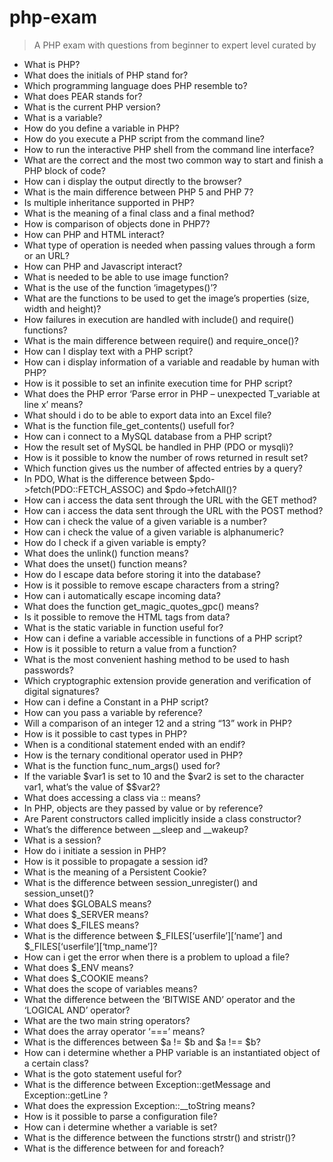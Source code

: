 


# php-exam
>A PHP exam with questions from beginner to expert level curated by 


* What is PHP?
* What does the initials of PHP stand for?
* Which programming language does PHP resemble to?
* What does PEAR stands for?
* What is the current PHP version?
* What is a variable?
* How do you define a variable in PHP?
* How do you execute a PHP script from the command line?
* How to run the interactive PHP shell from the command line interface?
* What are the correct and the most two common way to start and finish a PHP block of code?
* How can i display the output directly to the browser?
* What is the main difference between PHP 5 and PHP 7?
* Is multiple inheritance supported in PHP?
* What is the meaning of a final class and a final method?
* How is comparison of objects done in PHP7?
* How can PHP and HTML interact?
* What type of operation is needed when passing values through a form or an URL?
* How can PHP and Javascript interact?
* What is needed to be able to use image function?
* What is the use of the function ‘imagetypes()’?
* What are the functions to be used to get the image’s properties (size, width and height)?
* How failures in execution are handled with include() and require() functions?
* What is the main difference between require() and require_once()?
* How can I display text with a PHP script?
* How can i display information of a variable and readable by human with PHP?
* How is it possible to set an infinite execution time for PHP script?
* What does the PHP error ‘Parse error in PHP – unexpected T_variable at line x’ means?
* What should i do to be able to export data into an Excel file?
* What is the function file_get_contents() usefull for?
* How can i connect to a MySQL database from a PHP script?
* How the result set of MySQL be handled in PHP (PDO or mysqli)?
* How is it possible to know the number of rows returned in result set?
* Which function gives us the number of affected entries by a query?
* In PDO, What is the difference between $pdo->fetch(PDO::FETCH_ASSOC) and $pdo->fetchAll()?
* How can i access the data sent through the URL with the GET method?
* How can i access the data sent through the URL with the POST method?
* How can i check the value of a given variable is a number?
* How can i check the value of a given variable is alphanumeric?
* How do I check if a given variable is empty?
* What does the unlink() function means?
* What does the unset() function means?
* How do I escape data before storing it into the database?
* How is it possible to remove escape characters from a string?
* How can i automatically escape incoming data?
* What does the function get_magic_quotes_gpc() means?
* Is it possible to remove the HTML tags from data?
* What is the static variable in function useful for?
* How can i define a variable accessible in functions of a PHP script?
* How is it possible to return a value from a function?
* What is the most convenient hashing method to be used to hash passwords?
* Which cryptographic extension provide generation and verification of digital signatures?
* How can i define a Constant in a PHP script?
* How can you pass a variable by reference?
* Will a comparison of an integer 12 and a string “13” work in PHP?
* How is it possible to cast types in PHP?
* When is a conditional statement ended with an endif?
* How is the ternary conditional operator used in PHP?
* What is the function func_num_args() used for?
* If the variable $var1 is set to 10 and the $var2 is set to the character var1, what’s the value of $$var2?
* What does accessing a class via :: means?
* In PHP, objects are they passed by value or by reference?
* Are Parent constructors called implicitly inside a class constructor?
* What’s the difference between __sleep and __wakeup?
* What is a session?
* How do i initiate a session in PHP?
* How is it possible to propagate a session id?
* What is the meaning of a Persistent Cookie?
* What is the difference between session_unregister() and session_unset()?
* What does $GLOBALS means?
* What does $_SERVER means?
* What does $_FILES means?
* What is the difference between $_FILES[‘userfile’][‘name’] and $_FILES[‘userfile’][‘tmp_name’]?
* How can i get the error when there is a problem to upload a file?
* What does $_ENV means?
* What does $_COOKIE means?
* What does the scope of variables means?
* What the difference between the ‘BITWISE AND’ operator and the ‘LOGICAL AND’ operator?
* What are the two main string operators?
* What does the array operator ‘===’ means?
* What is the differences between $a != $b and $a !== $b?
* How can i determine whether a PHP variable is an instantiated object of a certain class?
* What is the goto statement useful for?
* What is the difference between  Exception::getMessage and Exception::getLine ?
* What does the expression Exception::__toString means?
* How is it possible to parse a configuration file?
* How can i determine whether a variable is set?
* What is the difference between the functions strstr() and stristr()?
* What is the difference between for and foreach?

